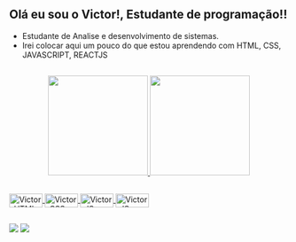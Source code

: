 ##  Olá eu sou o Victor!, Estudante de programação!!


- Estudante de Analise e desenvolvimento de sistemas.
- Irei colocar aqui um pouco do que estou aprendendo com HTML, CSS, JAVASCRIPT, REACTJS
 ##

<div align = "center">
  <a href="https://github.com/Victor-als">
  <img height = "180em" src = "https://github-readme-stats.vercel.app/api?username=Victor-als&show_icons=true&theme=dark&include_all_commits=true&count_private=true" />
  <img height = "180em" src = "https://github-readme-stats.vercel.app/api/top-langs/?username=Victor-als&layout=compact&langs_count=7&theme=dark" />
</div>

##
   <img align="center" alt="Victor-HTML" height="25" width="60" src="https://img.shields.io/badge/HTML5-E34F26?style=for-the-badge&logo=html5&logoColor=white">
  <img align="center" alt="Victor-CSS" height="25" width="60" src="https://img.shields.io/badge/CSS3-1572B6?style=for-the-badge&logo=css3&logoColor=white">
  <img align="center" alt="Victor-JS" height="25" width="60" src="https://img.shields.io/badge/JavaScript-F7DF1E?style=for-the-badge&logo=javascript&logoColor=black">
  <img align="center" alt="Victor-JS" height="25" width="60" border-radius= "4px" src="https://img.shields.io/badge/React-20232A?style=for-the-badge&logo=react&logoColor=61DAFB">
 
 
</div>
  
  ##
 
<div> 
 
  <a href = "mailto:victor.ccx814@gmail.com"><img src="https://img.shields.io/badge/-Gmail-%23333?style=for-the-badge&logo=gmail&logoColor=white" target="_blank"></a>
  <a href="https://www.linkedin.com/in/victor-alves-da-silva-577a031a4" target="_blank"><img src="https://img.shields.io/badge/-LinkedIn-%230077B5?style=for-the-badge&logo=linkedin&logoColor=white" target="_blank"></a> 
 

